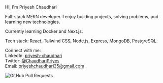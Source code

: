Hi, I'm Priyesh Chaudhari  

Full-stack MERN developer. I enjoy building projects, solving problems, and learning new technologies.  

Currently learning Docker and Next.js.  

Tech stack: React, Tailwind CSS, Node.js, Express, MongoDB, PostgreSQL.  

Connect with me:  
LinkedIn: [priyesh-chaudhari](https://www.linkedin.com/in/priyesh-chaudhari/)  
Twitter: [@ChaudhariPriyes](https://x.com/ChaudhariPriyes)  
Email: priyeshchaudhari35@gmail.com  

![GitHub Pull Requests](https://github-readme-stats.vercel.app/api?username=Priyesh1311421&show_icons=true&count_private=true&theme=radical)

